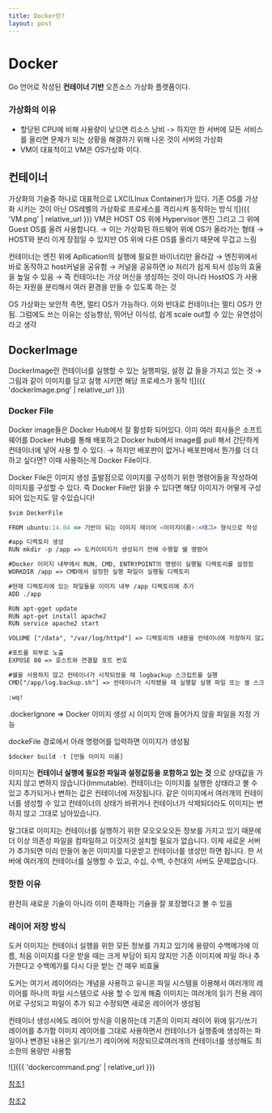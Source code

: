 ```yaml
---
title: Docker란?
layout: post
---
```


# Docker
Go 언어로 작성된 **컨테이너 기반** 오픈소스 가상화 플랫폼이다. 

### 가상화의 이유
*  할당된 CPU에 비해 사용량이 낮으면 리소스 낭비 -> 하지만 한 서버에 모든 서비스를 올리면 문제가 되는 상황을 해결하기 위해 나온 것이 서버의 가상화
*  VM이 대표적이고 VM은 OS가상화 이다.



## 컨테이너
가상화의 기술중 하나로 대표적으로 LXC(LInux Container)가 있다. 기존 OS를 가상화 시키는 것이 아닌 OS레벨의 가상화로 프로세스를 격리시켜 동작하는 방식
![]({{ 'VM.png' | relative_url }})
VM은 HOST OS 위에 Hypervisor 엔진 그리고 그 위에 Guest OS를 올려 사용합니다. → 이는 가상화된 하드웨어 위에 OS가 올라가는 형태 → HOST와 분리 이게 장점일 수 있지만 OS 위에 다른 OS를 올리기 때문에 무겁고 느림

컨테이너는 엔진 위에 Apllication의 실행에 필요한 바이너리만 올라감 → 엔진위에서 바로 동작하고 host커널을 공유함 → 커널을 공유하면 io 처리가 쉽게 되서 성능의 효율을 높일 수 있음 → 즉 컨테이너는 가상  머신을 생성하는 것이 아니라 HostOS 가 사용하는 자원을 분리해서 여러 환경을 만들 수 있도록 하는 것

OS 가상화는 보안적 측면, 멀티 OS가 가능하다. 이와 반대로 컨테이너는 멀티 OS가 안됨. 그럼에도 쓰는 이유는 성능향상, 뛰어난 이식성, 쉽게 scale out할 수 있는 유연성이라고 생각

## DockerImage
DockerImage란 컨테이너를 실행할 수 있는 실행파일, 설정 값 들을 가지고 있는 것 → 그림과 같이 이미지를 담고 실행 시키면 해당 프로세스가 동작
![]({{ 'dockerImage.png' | relative_url }})

### Docker File

Docker image들은 Docker Hub에서 잘 활성화 되어있다. 이미 여러 회사들은 소프트웨어를 Docker Hub를 통해 배포하고 Docker hub에서 image를 pull 해서  간단하게 컨테이너에 넣어 사용 할 수 있다. → 하지만 배포판이 없거나 배포판에서 뭔가를 더 더하고 싶다면? 이때 사용하는게 Docker File이다. 

Docker File은 이미지 생성 출발점으로 이미지를 구성하기 위한 명령어들을 작성하여 이미지를 구성할 수 있다. 즉 Docker File만 읽을 수 있다면 해당 이미지가 어떻게 구성되어 있는지도 알 수있습니다!          

```jsx
$vim DockerFile

FROM ubuntu:14.04 => 기반이 되는 이미지 레이어 <이미지이름>:<태그> 형식으로 작성

#app 디렉토리 생성
RUN mkdir -p /app => 도커이미지가 생성되기 전에 수행할 쉘 명령어

#Docker 이미지 내부에서 RUN, CMD, ENTRYPOINT의 명령이 실행될 디렉토리를 설정함
WORKDIR /app => CMD에서 설정한 실행 파일이 실행될 디렉토리

#현재 디렉토리에 있는 파일들을 이미지 내부 /app 디렉토리에 추가
ADD ./app

RUN apt-gget update
RUN apt-get install apache2
RUN service apache2 start

VOLUME ["/data", "/var/log/httpd"] => 디렉토리의 내용을 컨테이너에 저장하지 않고 호스트에 저장하도록 설정 데이터 볼륨을 호스트의 특정 디렉토리와 연결하려면 docker run 에서 -v 옵션을 사용해야함

#포트를 외부로 노출
EXPOSE 80 => 호스트와 연결할 포트 번호

#쉘을 사용하지 않고 컨테이너가 시작되었을 때 logbackup 스크립트를 실행
CMD["/app/log.backup.sh"] => 컨테이너가 시작됐을 때 실행할 실행 파일 또는 셀 스크립트 -> 도커 파일에서 한번만 쓸 수 있음

:wq!
```

.dockerIgnore ⇒ Docker 이미지 생성 시 이미지 안에 들어가지 않을 파일을 지정 가능

dockeFile 경로에서  아래 명령어를 입력하면 이미지가 생성됨

```jsx
$docker build -t [만들 이미지 이름]
```

이미지는 **컨테이너 실행에 필요한 파일과 설정값등을 포함하고 있는 것**
으로 상태값을 가지지 않고 변하지 않습니다(Immutable). 컨테이너는 이미지를 실행한 상태라고 볼 수 있고 추가되거나 변하는 값은 컨테이너에 저장됩니다. 같은 이미지에서 여러개의 컨테이너를 생성할 수 있고 컨테이너의 상태가 바뀌거나 컨테이너가 삭제되더라도 이미지는 변하지 않고 그대로 남아있습니다.

말그대로 이미지는 컨테이너를 실행하기 위한 모오오오오든 정보를 가지고 있기 때문에 더 이상 의존성 파일을 컴파일하고 이것저것 설치할 필요가 없습니다. 이제 새로운 서버가 추가되면 미리 만들어 놓은 이미지를 다운받고 컨테이너를 생성만 하면 됩니다. 한 서버에 여러개의 컨테이너를 실행할 수 있고, 수십, 수백, 수천대의 서버도 문제없습니다.

### 핫한 이유

완전히 새로운 기술이 아니라 이미 존재하는 기술을 잘 포장했다고 볼 수 있음

### 레이어 저장 방식

도커 이미지는 컨테이너 실행을 위한 모든 정보를 가지고 있기에 용량이 수백메가에 이름, 처음 이미지를 다운 받을 때는 크게 부담이 되지 않지만 기존 이미지에 파일 하나 추가한다고 수백메가를 다시 다운 받는 건 매우 비효율

도커는 여기서 레이어라는 개념을 사용하고 유니온 파일 시스템을 이용해서 여러개의 레이어를 하나의 파일 시스템으로 사용 할 수 있게 해줌 이미지는 여러개의 읽기 전용 레이어로 구성되고 파일이 추가 되고 수정되면 새로운 레이어가 생성됨 

컨테이너 생성시에도 레이어 방식을 이용하는데 기존의 이미지 레이어 위에 읽기/쓰기 레이어를 추가함 이미지 레이어를 그대로 사용하면서 컨테이너가 실행중에 생성하는 파일이나 변경된 내용은 읽기/쓰기 레이어에 저장되므로여러개의 컨테이너를 생성해도 최소한의 용량만 사용함

![]({{ 'dockercommand.png' | relative_url }})


[참조1](https://khj93.tistory.com/entry/Docker-Docker-%EA%B0%9C%EB%85%90)

[참조2](https://subicura.com/2017/01/19/docker-guide-for-beginners-1.html)
